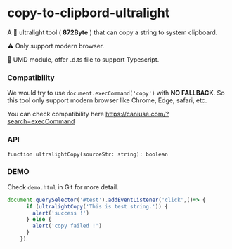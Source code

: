 # copy-to-clipbord-ultralight

A 🚀 ultralight tool  ( **872Byte** )  that can copy a string to system clipboard.

⚠️ Only support modern browser.

🔑 UMD module, offer .d.ts file to support Typescript.



### Compatibility

We would try to use `document.execCommand('copy')` with **NO FALLBACK**. So this tool only support modern browser like Chrome, Edge, safari, etc.

 You can check compatibility here https://caniuse.com/?search=execCommand



### API

`function ultralightCopy(sourceStr: string): boolean`



### DEMO

Check `demo.html` in Git for more detail.

```js
document.querySelector('#test').addEventListener('click',()=> {
      if (ultralightCopy('This is test string.')) {
        alert('success !')
      } else {
        alert('copy failed !')
      }
    })
```

